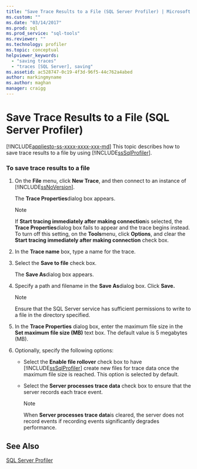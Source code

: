 ```yaml
---
title: "Save Trace Results to a File (SQL Server Profiler) | Microsoft Docs"
ms.custom: ""
ms.date: "03/14/2017"
ms.prod: sql
ms.prod_service: "sql-tools"
ms.reviewer: ""
ms.technology: profiler
ms.topic: conceptual
helpviewer_keywords: 
  - "saving traces"
  - "traces [SQL Server], saving"
ms.assetid: ac528747-0c19-4f3d-96f5-44c762a4abed
author: markingmyname
ms.author: maghan
manager: craigg
---
```

# Save Trace Results to a File (SQL Server Profiler)
[!INCLUDE[appliesto-ss-xxxx-xxxx-xxx-md](../../includes/appliesto-ss-xxxx-xxxx-xxx-md.md)]
  This topic describes how to save trace results to a file by using [!INCLUDE[ssSqlProfiler](../../includes/sssqlprofiler-md.md)].  
  
### To save trace results to a file  
  
1.  On the **File** menu, click **New Trace**, and then connect to an instance of [!INCLUDE[ssNoVersion](../../includes/ssnoversion-md.md)].  
  
     The **Trace Properties**dialog box appears.  
  
    > [!NOTE]  
    >  If **Start tracing immediately after making connection**is selected, the **Trace Properties**dialog box fails to appear and the trace begins instead. To turn off this setting, on the **Tools**menu, click **Options**, and clear the **Start tracing immediately after making connection** check box.  
  
2.  In the **Trace name** box, type a name for the trace.  
  
3.  Select the **Save to file** check box.  
  
     The **Save As**dialog box appears.  
  
4.  Specify a path and filename in the **Save As**dialog box. Click **Save.**  
  
    > [!NOTE]  
    >  Ensure that the SQL Server service has sufficient permissions to write to a file in the directory specified.  
  
5.  In the **Trace Properties** dialog box, enter the maximum file size in the **Set maximum file size (MB)** text box. The default value is 5 megabytes (MB).  
  
6.  Optionally, specify the following options:  
  
    -   Select the **Enable file rollover** check box to have [!INCLUDE[ssSqlProfiler](../../includes/sssqlprofiler-md.md)] create new files for trace data once the maximum file size is reached. This option is selected by default.  
  
    -   Select the **Server processes trace data** check box to ensure that the server records each trace event.  
  
        > [!NOTE]  
        >  When **Server processes trace data**is cleared, the server does not record events if recording events significantly degrades performance.  
  
## See Also  
 [SQL Server Profiler](../../tools/sql-server-profiler/sql-server-profiler.md)  
  
  
